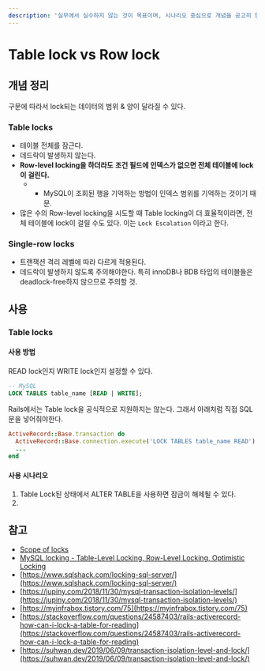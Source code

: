 ```yaml
---
description: '실무에서 실수하지 않는 것이 목표이며, 시나리오 중심으로 개념을 공고히 합니다.'
---
```


# Table lock vs Row lock

## 개념 정리

구문에 따라서 lock되는 데이터의 범위 & 양이 달라질 수 있다.

### Table locks

* 테이블 전체를 잠근다.
* 데드락이 발생하지 않는다.
* **Row-level locking을 하더라도** **조건 필드에 인덱스가 없으면 전체 테이블에 lock이 걸린다.**
  * * MySQL이 조회된 행을 기억하는 방법이 인덱스 범위를 기억하는 것이기 때문.
* 많은 수의 Row-level locking을 시도할 때 Table locking이 더 효율적이라면, 전체 테이블에 lock이 걸릴 수도 있다. 이는 `Lock Escalation` 이라고 한다.

### Single-row locks

* 트랜잭션 격리 레벨에 따라 다르게 적용된다.
* 데드락이 발생하지 않도록 주의해야한다. 특히 innoDB나 BDB 타입의 테이블들은 deadlock-free하지 않으므로 주의할 것.

## 사용

### Table locks

#### 사용 방법

READ lock인지 WRITE lock인지 설정할 수 있다.

```sql
-- MySQL
LOCK TABLES table_name [READ | WRITE];
```

Rails에서는 Table lock을 공식적으로 지원하지는 않는다. 그래서 아래처럼 직접 SQL문을 넣어줘야한다.

```ruby
ActiveRecord::Base.transaction do
  ActiveRecord::Base.connection.execute('LOCK TABLES table_name READ')
  ...
end
```

#### 사용 시나리오

1. Table Lock된 상태에서 ALTER TABLE을 사용하면 잠금이 해제될 수 있다.
2. 






## 참고

* [Scope of locks](https://docs.oracle.com/javadb/10.6.2.1/devguide/rdevconcepts8424.html)
* [MySQL locking - Table-Level Locking, Row-Level Locking, Optimistic Locking](https://offbyone.tistory.com/225)
* [https://www.sqlshack.com/locking-sql-server/](https://www.sqlshack.com/locking-sql-server/)
* [https://jupiny.com/2018/11/30/mysql-transaction-isolation-levels/](https://jupiny.com/2018/11/30/mysql-transaction-isolation-levels/)
* [https://myinfrabox.tistory.com/75](https://myinfrabox.tistory.com/75)
* [https://stackoverflow.com/questions/24587403/rails-activerecord-how-can-i-lock-a-table-for-reading](https://stackoverflow.com/questions/24587403/rails-activerecord-how-can-i-lock-a-table-for-reading)
* [https://suhwan.dev/2019/06/09/transaction-isolation-level-and-lock/](https://suhwan.dev/2019/06/09/transaction-isolation-level-and-lock/)



